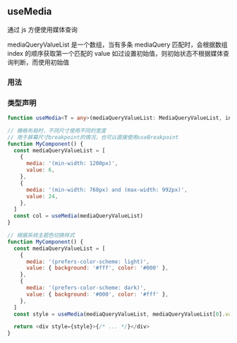 ## useMedia

通过 js 方便使用媒体查询

mediaQueryValueList 是一个数组，当有多条 mediaQuery 匹配时，会根据数组 index 的顺序获取第一个匹配的 value 如过设置初始值，则初始状态不根据媒体查询判断，而使用初始值

### 用法

### 类型声明

```typescript
function useMedia<T = any>(mediaQueryValueList: MediaQueryValueList, initialValue?: T): T
```

```javascript
// 栅格布局时，不同尺寸使用不同的宽度
// 用于屏幕尺寸breakpoint的情况，也可以直接使用useBreakpoint
function MyComponent() {
  const mediaQueryValueList = [
    {
      media: '(min-width: 1200px)',
      value: 6,
    },
    {
      media: '(min-width: 768px) and (max-width: 992px)',
      value: 24,
    },
  ]
  const col = useMedia(mediaQueryValueList)
}

// 根据系统主题色切换样式
function MyComponent() {
  const mediaQueryValueList = [
    {
      media: '(prefers-color-scheme: light)',
      value: { background: '#fff', color: '#000' },
    },
    {
      media: '(prefers-color-scheme: dark)',
      value: { background: '#000', color: '#fff' },
    },
  ]
  const style = useMedia(mediaQueryValueList, mediaQueryValueList[0].value)

  return <div style={style}>{/* ... */}</div>
}
```

